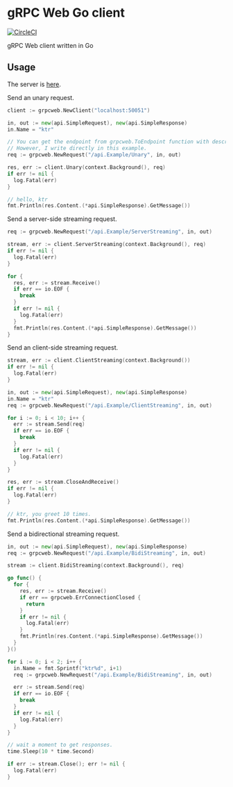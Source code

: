 # gRPC Web Go client
[![CircleCI](https://circleci.com/gh/ktr0731/grpc-web-go-client.svg?style=svg)](https://circleci.com/gh/ktr0731/grpc-web-go-client)  

gRPC Web client written in Go

## Usage
The server is [here](github.com/ktr0731/grpc-test).  

Send an unary request.

``` go
client := grpcweb.NewClient("localhost:50051")

in, out := new(api.SimpleRequest), new(api.SimpleResponse)
in.Name = "ktr"

// You can get the endpoint from grpcweb.ToEndpoint function with descriptors.
// However, I write directly in this example.
req := grpcweb.NewRequest("/api.Example/Unary", in, out)

res, err := client.Unary(context.Background(), req)
if err != nil {
  log.Fatal(err)
}

// hello, ktr
fmt.Println(res.Content.(*api.SimpleResponse).GetMessage())
```

Send a server-side streaming request.
``` go
req := grpcweb.NewRequest("/api.Example/ServerStreaming", in, out)

stream, err := client.ServerStreaming(context.Background(), req)
if err != nil {
  log.Fatal(err)
}

for {
  res, err := stream.Receive()
  if err == io.EOF {
    break
  }
  if err != nil {
    log.Fatal(err)
  }
  fmt.Println(res.Content.(*api.SimpleResponse).GetMessage())
}
```

Send an client-side streaming request.
``` go
stream, err := client.ClientStreaming(context.Background())
if err != nil {
  log.Fatal(err)
}

in, out := new(api.SimpleRequest), new(api.SimpleResponse)
in.Name = "ktr"
req := grpcweb.NewRequest("/api.Example/ClientStreaming", in, out)

for i := 0; i < 10; i++ {
  err := stream.Send(req)
  if err == io.EOF {
    break
  }
  if err != nil {
    log.Fatal(err)
  }
}

res, err := stream.CloseAndReceive()
if err != nil {
  log.Fatal(err)
}

// ktr, you greet 10 times.
fmt.Println(res.Content.(*api.SimpleResponse).GetMessage())
```

Send a bidirectional streaming request.
``` go
in, out := new(api.SimpleRequest), new(api.SimpleResponse)
req := grpcweb.NewRequest("/api.Example/BidiStreaming", in, out)

stream := client.BidiStreaming(context.Background(), req)

go func() {
  for {
    res, err := stream.Receive()
    if err == grpcweb.ErrConnectionClosed {
      return
    }
    if err != nil {
      log.Fatal(err)
    }
    fmt.Println(res.Content.(*api.SimpleResponse).GetMessage())
  }
}()

for i := 0; i < 2; i++ {
  in.Name = fmt.Sprintf("ktr%d", i+1)
  req := grpcweb.NewRequest("/api.Example/BidiStreaming", in, out)

  err := stream.Send(req)
  if err == io.EOF {
    break
  }
  if err != nil {
    log.Fatal(err)
  }
}

// wait a moment to get responses.
time.Sleep(10 * time.Second)

if err := stream.Close(); err != nil {
  log.Fatal(err)
}
```

